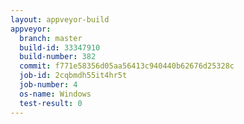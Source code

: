 ```yaml
---
layout: appveyor-build
appveyor:
  branch: master
  build-id: 33347910
  build-number: 382
  commit: f771e58356d05aa56413c940440b62676d25328c
  job-id: 2cqbmdh55it4hr5t
  job-number: 4
  os-name: Windows
  test-result: 0
---
```

